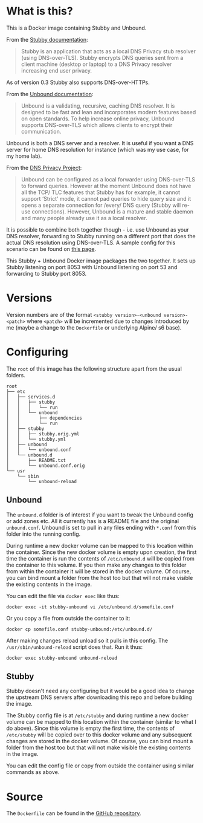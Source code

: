 # What is this?
This is a Docker image containing Stubby and Unbound. 

From the [Stubby documentation](https://dnsprivacy.org/wiki/display/DP/DNS+Privacy+Daemon+-+Stubby):
> Stubby is an application that acts as a local DNS Privacy stub resolver (using DNS-over-TLS). Stubby encrypts DNS queries sent from a client machine (desktop or laptop) to a DNS Privacy resolver increasing end user privacy.

As of version 0.3 Stubby also supports DNS-over-HTTPs.

From the [Unbound documentation](https://nlnetlabs.nl/projects/unbound/about/):
> Unbound is a validating, recursive, caching DNS resolver. It is designed to be fast and lean and incorporates modern features based on open standards. To help increase online privacy, Unbound supports DNS-over-TLS which allows clients to encrypt their communication. 

Unbound is both a DNS server and a resolver. It is useful if you want a DNS server for home DNS resolution for instance (which was my use case, for my home lab).

From the [DNS Privacy Project](https://dnsprivacy.org/wiki/display/DP/About+Stubby):
> Unbound can be configured as a local forwarder using DNS-over-TLS to forward queries. However at the moment Unbound does not have all the TCP/ TLC features that Stubby has for example, it cannot support ‘Strict’ mode, it cannot pad queries to hide query size and it opens a separate connection for /every/ DNS query (Stubby will re-use connections). However, Unbound is a mature and stable daemon and many people already use it as a local resolver. 

It is possible to combine both together though - i.e. use Unbound as your DNS resolver, forwarding to Stubby running on a different port that does the actual DNS resolution using DNS-over-TLS. A sample config for this scenario can be found on [this page](https://dnsprivacy.org/wiki/display/DP/DNS+Privacy+Clients#DNSPrivacyClients-Unbound/Stubbycombination). 

This Stubby + Unbound Docker image packages the two together. It sets up Stubby listening on port 8053 with Unbound listening on port 53 and forwarding to Stubby port 8053.  

# Versions
Version numbers are of the format `<stubby version>-<unbound version>-<patch>` where `<patch>` will be incremented due to changes introduced by me (maybe a change to the `Dockerfile` or underlying Alpine/ s6 base). 

# Configuring
The `root` of this image has the following structure apart from the usual folders. 

```
root
├── etc
│   ├── services.d
│   │   ├── stubby
│   │   │   └── run
│   │   └── unbound
│   │       ├── dependencies
│   │       └── run
│   ├── stubby
│   │   ├── stubby.orig.yml
│   │   └── stubby.yml
│   ├── unbound
│   │   └── unbound.conf
│   └── unbound.d
│       ├── README.txt
│       └── unbound.conf.orig
└── usr
    └── sbin
        └── unbound-reload
```

## Unbound
The `unbound.d` folder is of interest if you want to tweak the Unbound config or add zones etc. All it currently has is a README file and the original `unbound.conf`. Unbound is set to pull in any files ending with `*.conf` from this folder into the running config. 

During runtime a new docker volume can be mapped to this location within the container. Since the new docker volume is empty upon creation, the first time the container is run the contents of `/etc/unbound.d` will be copied from the container to this volume. If you then make any changes to this folder from within the container it will be stored in the docker volume. Of course, you can bind mount a folder from the host too but that will not make visible the existing contents in the image.

You can edit the file via `docker exec` like thus: 
```
docker exec -it stubby-unbound vi /etc/unbound.d/somefile.conf
```

Or you copy a file from outside the container to it:
```
docker cp somefile.conf stubby-unbound:/etc/unbound.d/
```

After making changes reload unload so it pulls in this config. The `/usr/sbin/unbound-reload` script does that. Run it thus:
```
docker exec stubby-unbound unbound-reload
```

## Stubby
Stubby doesn't need any configuring but it would be a good idea to change the upstream DNS servers after downloading this repo and before building the image. 

The Stubby config file is at `/etc/stubby` and during runtime a new docker volume can be mapped to this location within the container (similar to what I do above). Since this volume is empty the first time, the contents of `/etc/stubby` will be copied over to this docker volume and any subsequent changes are stored in the docker volume. Of course, you can bind mount a folder from the host too but that will not make visible the existing contents in the image.

You can edit the config file or copy from outside the container using similar commands as above. 

# Source
The `Dockerfile` can be found in the [GitHub repository](https://github.com/rakheshster/docker-stubby-unbound). 